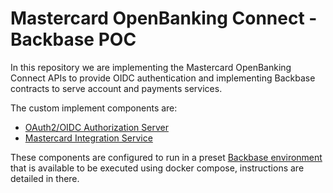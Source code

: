 # Mastercard OpenBanking Connect - Backbase POC

In this repository we are implementing the Mastercard OpenBanking Connect APIs to provide OIDC authentication and implementing Backbase contracts to serve account and payments services.

The custom implement components are:
- [OAuth2/OIDC Authorization Server](authorization-server)
- [Mastercard Integration Service](mastercard-integration-service)

These components are configured to run in a preset [Backbase environment](backbase-environment) that is available to be executed using docker compose, instructions are detailed in there.
